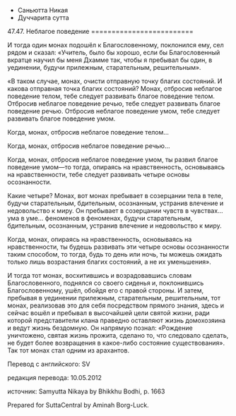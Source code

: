 









* Саньютта Никая
* Дуччарита сутта


47\.47\. Неблагое поведение
\=\=\=\=\=\=\=\=\=\=\=\=\=\=\=\=\=\=\=\=\=\=\=\=\=



И тогда один монах подошёл к Благословенному, поклонился ему, сел рядом и сказал: «Учитель, было бы хорошо, если бы Благословенный вкратце научил бы меня Дхамме так, чтобы я пребывал бы один, в уединении, будучи прилежным, старательным, решительным»\.


«В таком случае, монах, очисти отправную точку благих состояний\. И какова отправная точка благих состояний? Монах, отбросив неблагое поведение телом, тебе следует развивать благое поведение телом\. Отбросив неблагое поведение речью, тебе следует развивать благое поведение речью\. Отбросив неблагое поведение умом, тебе следует развивать благое поведение умом\.


Когда, монах, отбросив неблагое поведение телом…


Когда, монах, отбросив неблагое поведение речью…


Когда, монах, отбросив неблагое поведение умом, ты развил благое поведение умом—то тогда, опираясь на нравственность, основываясь на нравственности, тебе следует развивать четыре основы осознанности\.


Какие четыре? Монах, вот монах пребывает в созерцании тела в теле, будучи старательным, бдительным, осознанным, устранив влечение и недовольство к миру\. Он пребывает в созерцании чувств в чувствах… ума в уме… феноменов в феноменах, будучи старательным, бдительным, осознанным, устранив влечение и недовольство к миру\.


Когда, монах, опираясь на нравственность, основываясь на нравственности, ты будешь развивать эти четыре основы осознанности таким способом, то тогда, будь то день или ночь, ты можешь ожидать только лишь возрастания благих состояний, а не их уменьшения»\.


И тогда тот монах, восхитившись и возрадовавшись словам Благословенного, поднялся со своего сиденья и, поклонившись Благословенному, ушёл, обойдя его с правой стороны\. И затем, пребывая в уединении прилежным, старательным, решительным, тот монах, реализовав это для себя посредством прямого знания, здесь и сейчас вошёл и пребывал в высочайшей цели святой жизни, ради которой представители клана праведно оставляют жизнь домохозяина и ведут жизнь бездомную\. Он напрямую познал: «Рождение уничтожено, святая жизнь прожита, сделано то, что следовало сделать, не будет более возвращения в какое\-либо состояние существования»\. Так тот монах стал одним из арахантов\.



Перевод с английского: SV


редакция перевода: 10\.05\.2012


источник: Samyutta Nikaya by Bhikkhu Bodhi, p\. 1663


Prepared for SuttaCentral by Aminah Borg\-Luck\.






